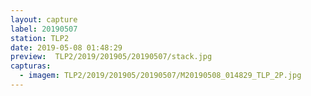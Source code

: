```yaml
---
layout: capture
label: 20190507
station: TLP2
date: 2019-05-08 01:48:29
preview:  TLP2/2019/201905/20190507/stack.jpg
capturas:
  - imagem: TLP2/2019/201905/20190507/M20190508_014829_TLP_2P.jpg
---
```

